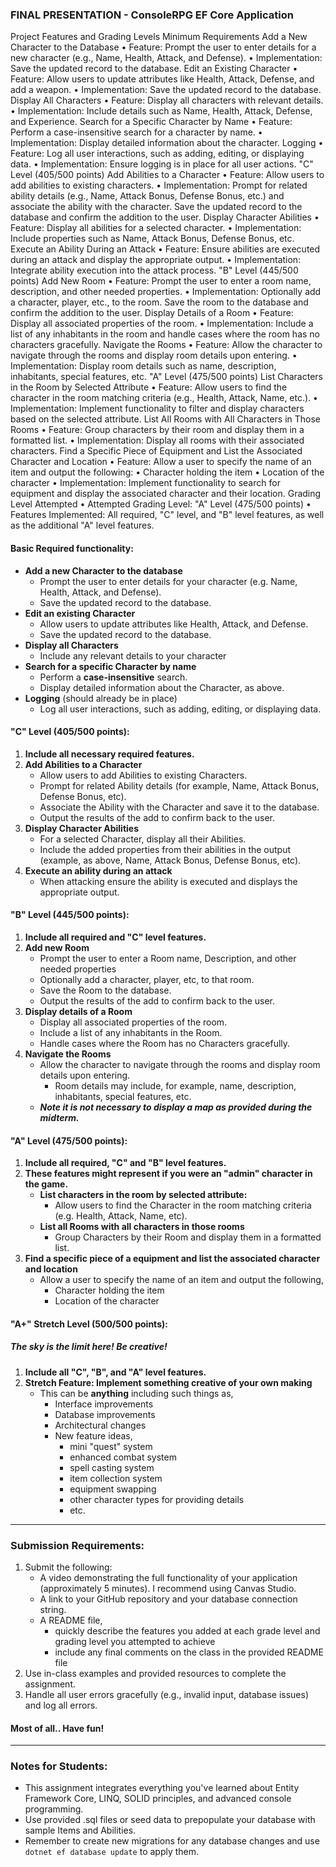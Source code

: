﻿### FINAL PRESENTATION - ConsoleRPG EF Core Application

Project Features and Grading Levels
Minimum Requirements
Add a New Character to the Database
•	Feature: Prompt the user to enter details for a new character (e.g., Name, Health, Attack, and Defense).
•	Implementation: Save the updated record to the database.
Edit an Existing Character
•	Feature: Allow users to update attributes like Health, Attack, Defense, and add a weapon.
•	Implementation: Save the updated record to the database.
Display All Characters
•	Feature: Display all characters with relevant details.
•	Implementation: Include details such as Name, Health, Attack, Defense, and Experience.
Search for a Specific Character by Name
•	Feature: Perform a case-insensitive search for a character by name.
•	Implementation: Display detailed information about the character.
Logging
•	Feature: Log all user interactions, such as adding, editing, or displaying data.
•	Implementation: Ensure logging is in place for all user actions.
"C" Level (405/500 points)
Add Abilities to a Character
•	Feature: Allow users to add abilities to existing characters.
•	Implementation: Prompt for related ability details (e.g., Name, Attack Bonus, Defense Bonus, etc.) and associate the ability with the character. Save the updated record to the database and confirm the addition to the user.
Display Character Abilities
•	Feature: Display all abilities for a selected character.
•	Implementation: Include properties such as Name, Attack Bonus, Defense Bonus, etc.
Execute an Ability During an Attack
•	Feature: Ensure abilities are executed during an attack and display the appropriate output.
•	Implementation: Integrate ability execution into the attack process.
"B" Level (445/500 points)
Add New Room
•	Feature: Prompt the user to enter a room name, description, and other needed properties.
•	Implementation: Optionally add a character, player, etc., to the room. Save the room to the database and confirm the addition to the user.
Display Details of a Room
•	Feature: Display all associated properties of the room.
•	Implementation: Include a list of any inhabitants in the room and handle cases where the room has no characters gracefully.
Navigate the Rooms
•	Feature: Allow the character to navigate through the rooms and display room details upon entering.
•	Implementation: Display room details such as name, description, inhabitants, special features, etc.
"A" Level (475/500 points)
List Characters in the Room by Selected Attribute
•	Feature: Allow users to find the character in the room matching criteria (e.g., Health, Attack, Name, etc.).
•	Implementation: Implement functionality to filter and display characters based on the selected attribute.
List All Rooms with All Characters in Those Rooms
•	Feature: Group characters by their room and display them in a formatted list.
•	Implementation: Display all rooms with their associated characters.
Find a Specific Piece of Equipment and List the Associated Character and Location
•	Feature: Allow a user to specify the name of an item and output the following:
•	Character holding the item
•	Location of the character
•	Implementation: Implement functionality to search for equipment and display the associated character and their location.
Grading Level Attempted
•	Attempted Grading Level: "A" Level (475/500 points)
•	Features Implemented: All required, "C" level, and "B" level features, as well as the additional "A" level features.

#### Basic Required functionality:
- **Add a new Character to the database**
  - Prompt the user to enter details for your character (e.g. Name, Health, Attack, and Defense).
  - Save the updated record to the database.
- **Edit an existing Character**
  - Allow users to update attributes like Health, Attack, and Defense.
  - Save the updated record to the database.
- **Display all Characters**
  - Include any relevant details to your character
- **Search for a specific Character by name**
  - Perform a **case-insensitive** search.
  - Display detailed information about the Character, as above.
- **Logging** (should already be in place)
  - Log all user interactions, such as adding, editing, or displaying data.

#### **"C" Level (405/500 points):**
1. **Include all necessary required features.**
2. **Add Abilities to a Character**
   - Allow users to add Abilities to existing Characters.
   - Prompt for related Ability details (for example, Name, Attack Bonus, Defense Bonus, etc).
   - Associate the Ability with the Character and save it to the database.
   - Output the results of the add to confirm back to the user.
3. **Display Character Abilities**
   - For a selected Character, display all their Abilities.  
   - Include the added properties from their abilities in the output (example, as above, Name, Attack Bonus, Defense Bonus, etc).
4. **Execute an ability during an attack**
   - When attacking ensure the ability is executed and displays the appropriate output.

#### **"B" Level (445/500 points):**
1. **Include all required and "C" level features.**
2. **Add new Room**  
   - Prompt the user to enter a Room name, Description, and other needed properties
   - Optionally add a character, player, etc, to that room.
   - Save the Room to the database.
   - Output the results of the add to confirm back to the user.
3. **Display details of a Room**  
   - Display all associated properties of the room.
   - Include a list of any inhabitants in the Room.  
   - Handle cases where the Room has no Characters gracefully.
4. **Navigate the Rooms**
   - Allow the character to navigate through the rooms and display room details upon entering.
      - Room details may include, for example, name, description, inhabitants, special features, etc.
   - ***Note it is not necessary to display a map as provided during the midterm.***

#### **"A" Level (475/500 points):**
1. **Include all required, "C" and "B" level features.**
2. **These features might represent if you were an "admin" character in the game.**
   - **List characters in the room by selected attribute:**  
     - Allow users to find the Character in the room matching criteria (e.g. Health, Attack, Name, etc).
   - **List all Rooms with all characters in those rooms**  
     - Group Characters by their Room and display them in a formatted list.
3. **Find a specific piece of a equipment and list the associated character and location**
   - Allow a user to specify the name of an item and output the following,
      - Character holding the item
      - Location of the character

#### **"A+" Stretch Level (500/500 points):**
##### The sky is the limit here!  Be creative!
1. **Include all "C", "B", and "A" level features.**
2. **Stretch Feature: Implement something creative of your own making**
   - This can be **anything** including such things as,
      - Interface improvements
      - Database improvements
      - Architectural changes
      - New feature ideas,
         - mini "quest" system
         - enhanced combat system
         - spell casting system
         - item collection system
         - equipment swapping
         - other character types for providing details
         - etc.
---

### Submission Requirements:
1. Submit the following:
   - A video demonstrating the full functionality of your application (approximately 5 minutes).  I recommend using Canvas Studio.
   - A link to your GitHub repository and your database connection string.
   - A README file, 
      - quickly describe the features you added at each grade level and grading level you attempted to achieve
      - include any final comments on the class in the provided README file
2. Use in-class examples and provided resources to complete the assignment.
3. Handle all user errors gracefully (e.g., invalid input, database issues) and log all errors.

#### Most of all.. Have fun!
---

### Notes for Students:
- This assignment integrates everything you've learned about Entity Framework Core, LINQ, SOLID principles, and advanced console programming.
- Use provided .sql files or seed data to prepopulate your database with sample Items and Abilities.
- Remember to create new migrations for any database changes and use `dotnet ef database update` to apply them.

